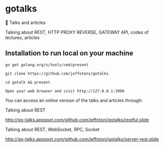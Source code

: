 # gotalks
:loudspeaker: Talks and articles

Talking about REST, HTTP PROXY REVERSE, GATEWAY API, codes of lectures, articles

## Installation to run local on your machine

`go get golang.org/x/tools/cmd/present`

`git clone https://github.com/jeffotoni/gotalks`

`cd gotalk && present`
 
 `Open your web browser and visit http://127.0.0.1:3999`
 
 You can access an online version of the talks and articles through:
 
 Talking about REST

 http://go-talks.appspot.com/github.com/jeffotoni/gotalks/restful.slide

Talking about REST, WebSocket, RPC, Socket

http://go-talks.appspot.com/github.com/jeffotoni/gotalks/server-rest.slide
